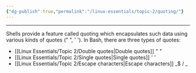 ```yaml
---
{"dg-publish":true,"permalink":"/linux-essentials/topic-2/quoting/"}
---
```


---
Shells provide a feature called quoting which encapsulates such data using various kinds of quotes (" ", ' '). In Bash, there are three types of quotes:
- [[Linux Essentials/Topic 2/Double quotes\|Double quotes]] _" "_
- [[Linux Essentials/Topic 2/Single quotes\|Single quotes]] _' '_
- [[Linux Essentials/Topic 2/Escape characters\|Escape characters]] _$ / _